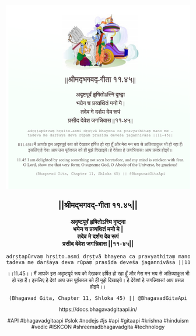 <img src="../../asset/BG_11_45.png"/>
<center><h2>||श्रीमद्‍भगवद्‍-गीता ११.४५||</h2>
<h3>अदृष्टपूर्वं हृषितोऽस्मि दृष्ट्वा<br/>भयेन च प्रव्यथितं मनो मे |<br/>तदेव मे दर्शय देव रूपं<br/>प्रसीद देवेश जगन्निवास ||११-४५||</h3>
<pre>adṛṣṭapūrvaṃ hṛṣito.asmi dṛṣṭvā bhayena ca pravyathitaṃ mano me .<br/>tadeva me darśaya deva rūpaṃ prasīda deveśa jagannivāsa ||11-45||</pre>
<p>।।11.45।। मैं आपके इस अदृष्टपूर्व रूप को देखकर हर्षित हो रहा हूँ और मेरा मन भय से अतिव्याकुल भी हो रहा हैं। इसलिए हे देव! आप उस पूर्वकाल को ही मुझे दिखाइये। हे देवेश! हे जगन्निवास! आप प्रसन्न होइये।।</p>
<pre>(Bhagavad Gita, Chapter 11, Shloka 45) || @BhagavadGitaApi</pre><p>https://docs.bhagavadgitaapi.in/</p><p>#API #bhagavadgitaapi #slok #nodejs #js #api #gitaapi #krishna #hinduism #vedic #ISKCON #shreemadbhagavadgita #technology</p></center>